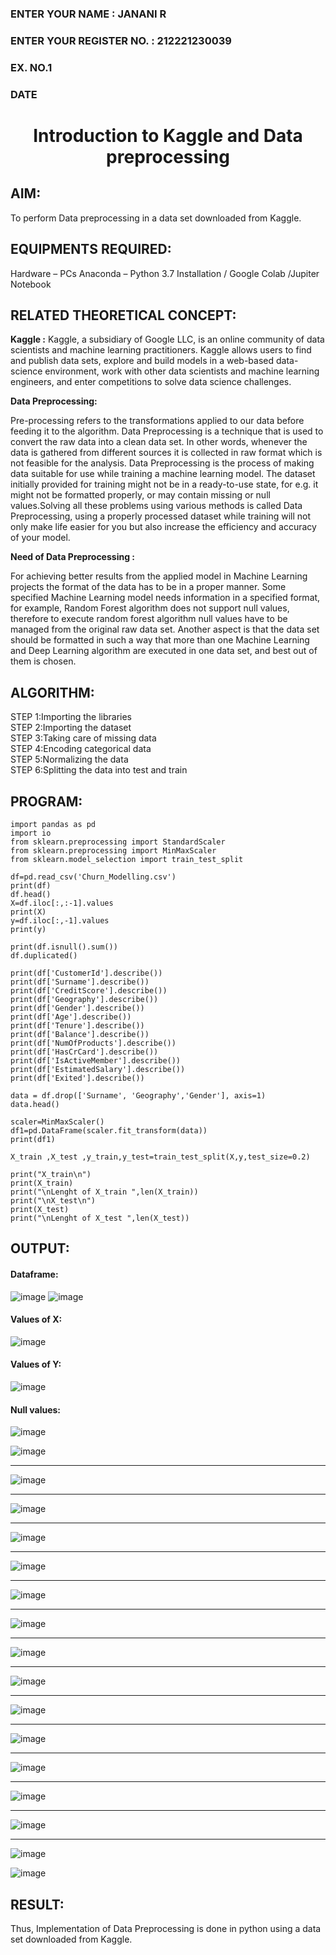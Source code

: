 <H3>ENTER YOUR NAME : JANANI R</H3>
<H3>ENTER YOUR REGISTER NO. : 212221230039</H3>
<H3>EX. NO.1</H3>
<H3>DATE</H3>
<H1 ALIGN =CENTER> Introduction to Kaggle and Data preprocessing</H1>

## AIM:

To perform Data preprocessing in a data set downloaded from Kaggle.

## EQUIPMENTS REQUIRED:
Hardware – PCs
Anaconda – Python 3.7 Installation / Google Colab /Jupiter Notebook

## RELATED THEORETICAL CONCEPT:

**Kaggle :**
Kaggle, a subsidiary of Google LLC, is an online community of data scientists and machine learning practitioners. Kaggle allows users to find and publish data sets, explore and build models in a web-based data-science environment, work with other data scientists and machine learning engineers, and enter competitions to solve data science challenges.

**Data Preprocessing:**

Pre-processing refers to the transformations applied to our data before feeding it to the algorithm. Data Preprocessing is a technique that is used to convert the raw data into a clean data set. In other words, whenever the data is gathered from different sources it is collected in raw format which is not feasible for the analysis.
Data Preprocessing is the process of making data suitable for use while training a machine learning model. The dataset initially provided for training might not be in a ready-to-use state, for e.g. it might not be formatted properly, or may contain missing or null values.Solving all these problems using various methods is called Data Preprocessing, using a properly processed dataset while training will not only make life easier for you but also increase the efficiency and accuracy of your model.

**Need of Data Preprocessing :**

For achieving better results from the applied model in Machine Learning projects the format of the data has to be in a proper manner. Some specified Machine Learning model needs information in a specified format, for example, Random Forest algorithm does not support null values, therefore to execute random forest algorithm null values have to be managed from the original raw data set.
Another aspect is that the data set should be formatted in such a way that more than one Machine Learning and Deep Learning algorithm are executed in one data set, and best out of them is chosen.


## ALGORITHM:
STEP 1:Importing the libraries<BR>
STEP 2:Importing the dataset<BR>
STEP 3:Taking care of missing data<BR>
STEP 4:Encoding categorical data<BR>
STEP 5:Normalizing the data<BR>
STEP 6:Splitting the data into test and train<BR>

##  PROGRAM:
```
import pandas as pd
import io
from sklearn.preprocessing import StandardScaler
from sklearn.preprocessing import MinMaxScaler
from sklearn.model_selection import train_test_split

df=pd.read_csv('Churn_Modelling.csv')
print(df)
df.head()
X=df.iloc[:,:-1].values
print(X)
y=df.iloc[:,-1].values
print(y)

print(df.isnull().sum())
df.duplicated()

print(df['CustomerId'].describe())
print(df['Surname'].describe())
print(df['CreditScore'].describe())
print(df['Geography'].describe())
print(df['Gender'].describe())
print(df['Age'].describe())
print(df['Tenure'].describe())
print(df['Balance'].describe())
print(df['NumOfProducts'].describe())
print(df['HasCrCard'].describe())
print(df['IsActiveMember'].describe())
print(df['EstimatedSalary'].describe())
print(df['Exited'].describe())

data = df.drop(['Surname', 'Geography','Gender'], axis=1)
data.head()

scaler=MinMaxScaler()
df1=pd.DataFrame(scaler.fit_transform(data))
print(df1)

X_train ,X_test ,y_train,y_test=train_test_split(X,y,test_size=0.2)

print("X_train\n")
print(X_train)
print("\nLenght of X_train ",len(X_train))
print("\nX_test\n")
print(X_test)
print("\nLenght of X_test ",len(X_test))
```

## OUTPUT:
#### Dataframe:
![image](https://github.com/Janani-2003/Ex-1-NN/assets/94288340/4dd4cecf-d41c-4271-967b-95475e2dce8f)
![image](https://github.com/Janani-2003/Ex-1-NN/assets/94288340/1c90dac5-7ad8-41eb-a3ad-d248c8bd538a)
#### Values of X:
![image](https://github.com/Janani-2003/Ex-1-NN/assets/94288340/d56f1da9-6831-4691-a1b4-18795d4964ed)
#### Values of Y:
![image](https://github.com/Janani-2003/Ex-1-NN/assets/94288340/f5c42cd0-42ca-43a0-acc3-cf372eb443d2)
#### Null values:
![image](https://github.com/Janani-2003/Ex-1-NN/assets/94288340/a46d3706-7d4a-4bbd-9d49-3706b5085678)

![image](https://github.com/Janani-2003/Ex-1-NN/assets/94288340/a2657627-d999-4cec-b262-8c768a0b8a98)
_______________________________________________________________________________________________________

![image](https://github.com/Janani-2003/Ex-1-NN/assets/94288340/9c28da72-8c7d-4254-92bc-909a19648ec2)
_______________________________________________________________________________________________________

![image](https://github.com/Janani-2003/Ex-1-NN/assets/94288340/540754f3-85bc-44d0-bcef-dc4dfb0bf396)
_______________________________________________________________________________________________________

![image](https://github.com/Janani-2003/Ex-1-NN/assets/94288340/269e98cf-fc52-4a91-ae90-7a830ceb349b)
_______________________________________________________________________________________________________

![image](https://github.com/Janani-2003/Ex-1-NN/assets/94288340/e7fe5227-1664-4c95-9574-249b5afa151d)
_______________________________________________________________________________________________________

![image](https://github.com/Janani-2003/Ex-1-NN/assets/94288340/4768dc4d-72da-4c6c-a532-5f27d703f8eb)
_______________________________________________________________________________________________________

![image](https://github.com/Janani-2003/Ex-1-NN/assets/94288340/bcd20978-17af-4d23-a91b-0ad67379f4ad)
_______________________________________________________________________________________________________

![image](https://github.com/Janani-2003/Ex-1-NN/assets/94288340/47433259-a884-4d1a-94d6-65d22745ca3e)
_______________________________________________________________________________________________________

![image](https://github.com/Janani-2003/Ex-1-NN/assets/94288340/c280f53b-0b00-4cb8-a5a0-2c46f25e127a)
_______________________________________________________________________________________________________

![image](https://github.com/Janani-2003/Ex-1-NN/assets/94288340/92dec003-191c-4e7e-87c2-6411f9a2d179)
_______________________________________________________________________________________________________

![image](https://github.com/Janani-2003/Ex-1-NN/assets/94288340/c796bf07-bbdb-4a4a-b10f-8e161a21f01d)
_______________________________________________________________________________________________________

![image](https://github.com/Janani-2003/Ex-1-NN/assets/94288340/ad5cc7b4-44d0-4759-a584-07eefb68e821)
_______________________________________________________________________________________________________

![image](https://github.com/Janani-2003/Ex-1-NN/assets/94288340/7e59a11b-3f22-4d6e-88de-ed8a8223e64d)
_______________________________________________________________________________________________________

![image](https://github.com/Janani-2003/Ex-1-NN/assets/94288340/a25013c0-1cac-4d1d-8e05-e432dda66eae)
_______________________________________________________________________________________________________

![image](https://github.com/Janani-2003/Ex-1-NN/assets/94288340/43e9d81f-e928-4c37-973c-81af84a7c431)

![image](https://github.com/Janani-2003/Ex-1-NN/assets/94288340/08d51576-7a34-4617-aa02-698015202672)

## RESULT:
Thus, Implementation of Data Preprocessing is done in python  using a data set downloaded from Kaggle.


